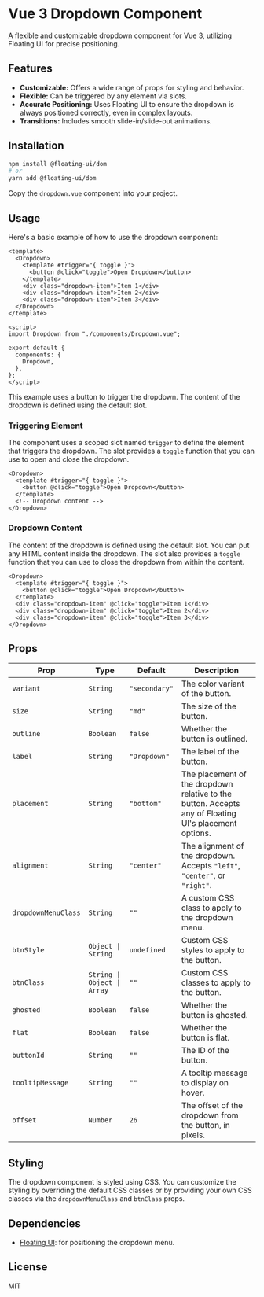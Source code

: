 # Vue 3 Dropdown Component

A flexible and customizable dropdown component for Vue 3, utilizing Floating UI for precise positioning.

## Features

- **Customizable:** Offers a wide range of props for styling and behavior.
- **Flexible:** Can be triggered by any element via slots.
- **Accurate Positioning:** Uses Floating UI to ensure the dropdown is always positioned correctly, even in complex layouts.
- **Transitions:** Includes smooth slide-in/slide-out animations.

## Installation

```bash
npm install @floating-ui/dom
# or
yarn add @floating-ui/dom
```

Copy the `dropdown.vue` component into your project.

## Usage

Here's a basic example of how to use the dropdown component:

```vue
<template>
  <Dropdown>
    <template #trigger="{ toggle }">
      <button @click="toggle">Open Dropdown</button>
    </template>
    <div class="dropdown-item">Item 1</div>
    <div class="dropdown-item">Item 2</div>
    <div class="dropdown-item">Item 3</div>
  </Dropdown>
</template>

<script>
import Dropdown from "./components/Dropdown.vue";

export default {
  components: {
    Dropdown,
  },
};
</script>
```

This example uses a button to trigger the dropdown. The content of the dropdown is defined using the default slot.

### Triggering Element

The component uses a scoped slot named `trigger` to define the element that triggers the dropdown. The slot provides a `toggle` function that you can use to open and close the dropdown.

```vue
<Dropdown>
  <template #trigger="{ toggle }">
    <button @click="toggle">Open Dropdown</button>
  </template>
  <!-- Dropdown content -->
</Dropdown>
```

### Dropdown Content

The content of the dropdown is defined using the default slot. You can put any HTML content inside the dropdown. The slot also provides a `toggle` function that you can use to close the dropdown from within the content.

```vue
<Dropdown>
  <template #trigger="{ toggle }">
    <button @click="toggle">Open Dropdown</button>
  </template>
  <div class="dropdown-item" @click="toggle">Item 1</div>
  <div class="dropdown-item" @click="toggle">Item 2</div>
  <div class="dropdown-item" @click="toggle">Item 3</div>
</Dropdown>
```

## Props

| Prop                | Type                        | Default       | Description                                                                                           |
| ------------------- | --------------------------- | ------------- | ----------------------------------------------------------------------------------------------------- |
| `variant`           | `String`                    | `"secondary"` | The color variant of the button.                                                                      |
| `size`              | `String`                    | `"md"`        | The size of the button.                                                                               |
| `outline`           | `Boolean`                   | `false`       | Whether the button is outlined.                                                                       |
| `label`             | `String`                    | `"Dropdown"`  | The label of the button.                                                                              |
| `placement`         | `String`                    | `"bottom"`    | The placement of the dropdown relative to the button. Accepts any of Floating UI's placement options. |
| `alignment`         | `String`                    | `"center"`    | The alignment of the dropdown. Accepts `"left"`, `"center"`, or `"right"`.                            |
| `dropdownMenuClass` | `String`                    | `""`          | A custom CSS class to apply to the dropdown menu.                                                     |
| `btnStyle`          | `Object \| String`          | `undefined`   | Custom CSS styles to apply to the button.                                                             |
| `btnClass`          | `String \| Object \| Array` | `""`          | Custom CSS classes to apply to the button.                                                            |
| `ghosted`           | `Boolean`                   | `false`       | Whether the button is ghosted.                                                                        |
| `flat`              | `Boolean`                   | `false`       | Whether the button is flat.                                                                           |
| `buttonId`          | `String`                    | `""`          | The ID of the button.                                                                                 |
| `tooltipMessage`    | `String`                    | `""`          | A tooltip message to display on hover.                                                                |
| `offset`            | `Number`                    | `26`          | The offset of the dropdown from the button, in pixels.                                                |

## Styling

The dropdown component is styled using CSS. You can customize the styling by overriding the default CSS classes or by providing your own CSS classes via the `dropdownMenuClass` and `btnClass` props.

## Dependencies

- [Floating UI](https://floating-ui.com/): for positioning the dropdown menu.

## License

MIT
